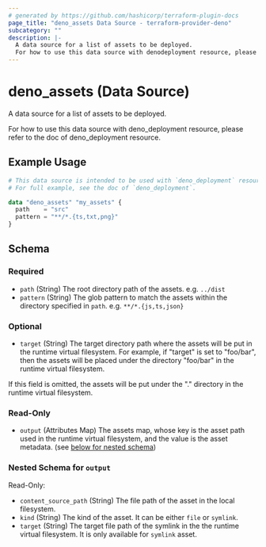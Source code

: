 ```yaml
---
# generated by https://github.com/hashicorp/terraform-plugin-docs
page_title: "deno_assets Data Source - terraform-provider-deno"
subcategory: ""
description: |-
  A data source for a list of assets to be deployed.
  For how to use this data source with denodeployment resource, please refer to the doc of denodeployment resource.
---
```


# deno_assets (Data Source)

A data source for a list of assets to be deployed.

For how to use this data source with deno_deployment resource, please refer to the doc of deno_deployment resource.

## Example Usage

```terraform
# This data source is intended to be used with `deno_deployment` resource.
# For full example, see the doc of `deno_deployment`.

data "deno_assets" "my_assets" {
  path    = "src"
  pattern = "**/*.{ts,txt,png}"
}
```

<!-- schema generated by tfplugindocs -->
## Schema

### Required

- `path` (String) The root directory path of the assets. e.g. `../dist`
- `pattern` (String) The glob pattern to match the assets within the directory specified in `path`. e.g. `**/*.{js,ts,json}`

### Optional

- `target` (String) The target directory path where the assets will be put in the runtime virtual filesystem.
For example, if "target" is set to "foo/bar", then the assets will be placed under the directory "foo/bar" in the runtime virtual filesystem.

If this field is omitted, the assets will be put under the "." directory in the runtime virtual filesystem.

### Read-Only

- `output` (Attributes Map) The assets map, whose key is the asset path used in the runtime virtual filesystem, and the value is the asset metadata. (see [below for nested schema](#nestedatt--output))

<a id="nestedatt--output"></a>
### Nested Schema for `output`

Read-Only:

- `content_source_path` (String) The file path of the asset in the local filesystem.
- `kind` (String) The kind of the asset. It can be either `file` or `symlink`.
- `target` (String) The target file path of the symlink in the the runtime virtual filesystem. It is only available for `symlink` asset.
